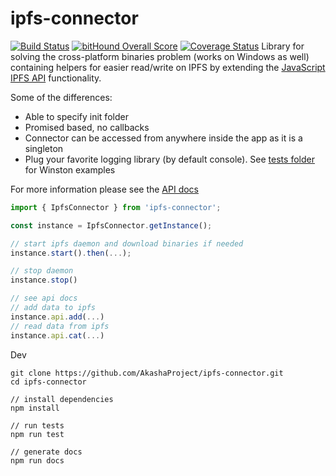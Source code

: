 # ipfs-connector
[![Build Status](https://travis-ci.org/AkashaProject/ipfs-connector.svg?branch=master)](https://travis-ci.org/AkashaProject/ipfs-connector)
[![bitHound Overall Score](https://www.bithound.io/github/AkashaProject/ipfs-connector/badges/score.svg)](https://www.bithound.io/github/AkashaProject/ipfs-connector)
[![Coverage Status](https://coveralls.io/repos/github/AkashaProject/ipfs-connector/badge.svg?branch=master)](https://coveralls.io/github/AkashaProject/ipfs-connector?branch=master)
Library for solving the cross-platform binaries problem (works on Windows as well) containing helpers for easier read/write on IPFS by extending the [JavaScript IPFS API](https://github.com/ipfs/js-ipfs-api) functionality. 

Some of the differences:

- Able to specify init folder
- Promised based, no callbacks 
- Connector can be accessed from anywhere inside the app as it is a singleton
- Plug your favorite logging library (by default console). See [tests folder](https://github.com/AkashaProject/ipfs-connector/tree/master/tests) for Winston examples

For more information please see the [API docs](http://docs.akasha.world/ipfs-connector/index.html)


```javascript
import { IpfsConnector } from 'ipfs-connector';

const instance = IpfsConnector.getInstance();

// start ipfs daemon and download binaries if needed
instance.start().then(...);

// stop daemon
instance.stop()

// see api docs
// add data to ipfs
instance.api.add(...)
// read data from ipfs
instance.api.cat(...)
```
Dev
```
git clone https://github.com/AkashaProject/ipfs-connector.git
cd ipfs-connector

// install dependencies
npm install

// run tests
npm run test

// generate docs
npm run docs
```
